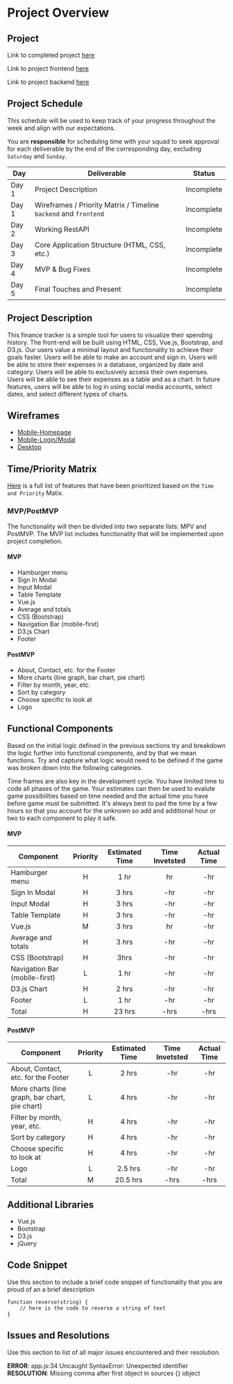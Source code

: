 # Project Overview

## Project

Link to completed project [here]()

Link to project frontend [here](https://github.com/weilyl/project-3-frontend)

Link to project backend [here](https://github.com/weilyl/project-3-backend)

## Project Schedule

This schedule will be used to keep track of your progress throughout the week and align with our expectations.

You are **responsible** for scheduling time with your squad to seek approval for each deliverable by the end of the corresponding day, excluding `Saturday` and `Sunday`.

| Day   | Deliverable                                                      | Status     |
| ----- | ---------------------------------------------------------------- | ---------- |
| Day 1 | Project Description                                              | Incomplete |
| Day 1 | Wireframes / Priority Matrix / Timeline `backend` and `frontend` | Incomplete |
| Day 2 | Working RestAPI                                                  | Incomplete |
| Day 3 | Core Application Structure (HTML, CSS, etc.)                     | Incomplete |
| Day 4 | MVP & Bug Fixes                                                  | Incomplete |
| Day 5 | Final Touches and Present                                        | Incomplete |

## Project Description

This finance tracker is a simple tool for users to visualize their spending history. 
The front-end will be built using HTML, CSS, Vue.js, Bootstrap, and D3.js. 
Our users value a minimal layout and functionality to achieve their goals faster.
Users will be able to make an account and sign in. 
Users will be able to store their expenses in a database, organized by date and category. 
Users will be able to exclusively access their own expenses. 
Users will be able to see their expenses as a table and as a chart.
In future features, users will be able to log in using social media accounts, select dates, and select different types of charts.

## Wireframes

- [Mobile-Homepage](https://res.cloudinary.com/wjclavell/image/upload/v1598145428/Project%203/Finance_Tracker_mobile_ymbohj.png)
- [Mobile-Login/Modal](https://res.cloudinary.com/wjclavell/image/upload/v1598156265/Project%203/Finance-Tracker_Login-Modal_mmfq5h.png)
- [Desktop](https://res.cloudinary.com/wjclavell/image/upload/v1598200003/Project%203/FinanceTracker_Desktop_h1dcx3.png)

## Time/Priority Matrix

[Here](https://res.cloudinary.com/dssciwyew/image/upload/v1598141818/Priority%20Matrix%20Frontend%20P3.png) is a full list of features that have been prioritized based on the `Time and Priority` Matix.

### MVP/PostMVP

The functionality will then be divided into two separate lists: MPV and PostMVP. The MVP list includes functionality that will be implemented upon project completion.

#### MVP

- Hamburger menu
- Sign In Modal
- Input Modal
- Table Template
- Vue.js
- Average and totals
- CSS (Bootstrap)
- Navigation Bar (mobile-first)
- D3.js Chart
- Footer

#### PostMVP

- About, Contact, etc. for the Footer
- More charts (line graph, bar chart, pie chart)
- Filter by month, year, etc.
- Sort by category
- Choose specific to look at
- Logo

## Functional Components

Based on the initial logic defined in the previous sections try and breakdown the logic further into functional components, and by that we mean functions. Try and capture what logic would need to be defined if the game was broken down into the following categories.

Time frames are also key in the development cycle. You have limited time to code all phases of the game. Your estimates can then be used to evalute game possibilities based on time needed and the actual time you have before game must be submitted. It's always best to pad the time by a few hours so that you account for the unknown so add and additional hour or two to each component to play it safe.

#### MVP

| Component                     | Priority | Estimated Time | Time Invetsted | Actual Time |
| ----------------------------- | :------: | :------------: | :------------: | :---------: |
| Hamburger menu                |    H     |      1 hr      |       hr       |     -hr     |
| Sign In Modal                 |    H     |     3 hrs      |      -hr       |     -hr     |
| Input Modal                   |    H     |     3 hrs      |      -hr       |     -hr     |
| Table Template                |    H     |     3 hrs      |      -hr       |     -hr     |
| Vue.js                        |    M     |     3 hrs      |       hr       |     -hr     |
| Average and totals            |    H     |     3 hrs      |      -hr       |     -hr     |
| CSS (Bootstrap)               |    H     |      3hrs      |      -hr       |     -hr     |
| Navigation Bar (mobile-first) |    L     |      1 hr      |      -hr       |     -hr     |
| D3.js Chart                   |    H     |     2 hrs      |      -hr       |     -hr     |
| Footer                        |    L     |      1 hr      |      -hr       |     -hr     |
| Total                         |    H     |     23 hrs     |      -hrs      |    -hrs     |

#### PostMVP

| Component                                      | Priority | Estimated Time | Time Invetsted | Actual Time |
| ---------------------------------------------- | :------: | :------------: | :------------: | :---------: |
| About, Contact, etc. for the Footer            |    L     |     2 hrs      |      -hr       |     -hr     |
| More charts (line graph, bar chart, pie chart) |    L     |     4 hrs      |      -hr       |     -hr     |
| Filter by month, year, etc.                    |    H     |     4 hrs      |      -hr       |     -hr     |
| Sort by category                               |    H     |     4 hrs      |      -hr       |     -hr     |
| Choose specific to look at                     |    H     |     4 hrs      |      -hr       |     -hr     |
| Logo                                           |    L     |    2.5 hrs     |      -hr       |     -hr     |
| Total                                          |    M     |    20.5 hrs    |      -hrs      |    -hrs     |

## Additional Libraries

- Vue.js
- Bootstrap
- D3.js
- jQuery

## Code Snippet

Use this section to include a brief code snippet of functionality that you are proud of an a brief description

```
function reverse(string) {
	// here is the code to reverse a string of text
}
```

## Issues and Resolutions

Use this section to list of all major issues encountered and their resolution.

**ERROR**: app.js:34 Uncaught SyntaxError: Unexpected identifier  
**RESOLUTION**: Missing comma after first object in sources {} object
